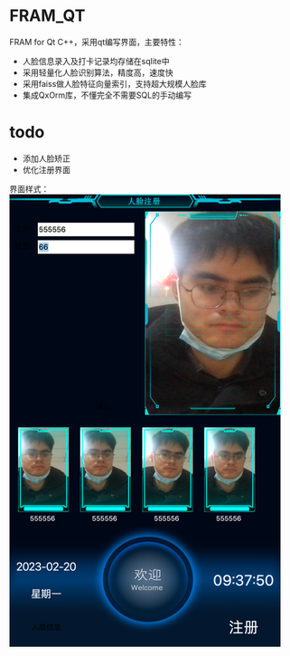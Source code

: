 # FRAM_QT
FRAM for Qt C++，采用qt编写界面，主要特性：
- 人脸信息录入及打卡记录均存储在sqlite中
- 采用轻量化人脸识别算法，精度高，速度快
- 采用faiss做人脸特征向量索引，支持超大规模人脸库
- 集成QxOrm库，不懂完全不需要SQL的手动编写

# todo
- 添加人脸矫正
- 优化注册界面


界面样式：
<img src="./img.png">
